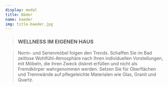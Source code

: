 ```yaml
---
display: modal
title: Bäder
name: baeder
img: title-baeder.jpg
---
```


> ### WELLNESS IM EIGENEN HAUS

> Norm- und Serienmöbel folgen den Trends. Schaffen Sie im Bad zeitlose Wohlfühl-Atmosphäre nach Ihren individuellen Vorstellungen, mit Möbeln, die ihren Zweck diskret erfüllen und nicht als Fremdkörper wahrgenommen werden. Setzen Sie für Oberflächen und Trennwände auf pflegeleichte Materialen wie Glas, Granit und Quartz.
